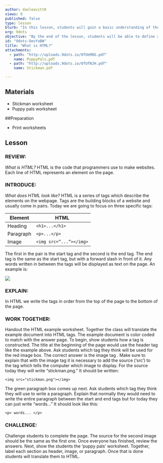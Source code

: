 ```yaml
---
author: danleavitt0
views: 0
published: false
type: lesson
blurb: "In this lesson, students will gain a basic understanding of the image, paragraph, and heading HTML elements."
org: 9dots
objective: "By the end of the lesson, students will be able to define an HTML tag, understand how to implement HTML tags in coding, and translate and example website into HTML tags."
id: "9dots-OevYoBW"
title: "What is HTML?"
attachments: 
  - path: "http://uploads.9dots.io/OfUeM8G.pdf"
    name: PuppyPals.pdf
  - path: "http://uploads.9dots.io/OfUfNJH.pdf"
    name: Stickman.pdf

---
```


## Materials

- Stickman worksheet
- Puppy pals worksheet

##Preparation

- Print worksheets

## Lesson

### REVIEW:
_What is HTML?_
HTML is the code that programmers use to make websites. Each line of HTML represents an element on the page. 

### INTRODUCE:
_What does HTML look like?_
HTML is a series of tags which describe the elements on the webpage. Tags are the building blocks of a website and usually come in pairs. Today we are going to focus on three specific tags:

Element | HTML
-|-
Heading | ```<h1>...</h1>```
Paragraph | ```<p>...</p>```
Image | ```<img src=”...”></img>```


The first in the pair is the start tag and the second is the end tag.  The end tag is the same as the start tag, but with a forward slash in front of it.  Any words written in between the tags will be displayed as text on the page. An example is:	

![](http://uploads.9dots.io/OfUXVZ7_md.jpg) 

### EXPLAIN:
In HTML we write the tags in order from the top of the page to the bottom of the page.

### WORK TOGETHER:
Handout the HTML example worksheet. Together the class will translate the example document into HTML tags. The example document is color coded to match with the answer page. To begin, show students how a tag is constructed. The title at the beginning of the page would use the header tag like the example above. Ask students which tag they think will be used for the red image box. The correct answer is the image tag <img>. Make sure to explain that with the image tag it is necessary to add the source (‘src’) to the tag which tells the computer which image to display. For the source today they will write “stickman.png.” It should be written:
```
<img src="stickman.png"></img>
```
The green paragraph box comes up next. Ask students which tag they think they will use to write a paragraph. Explain that normally they would need to write the entire paragraph between the start and end tags but for today they can just write “words...” It should look like this:
```
<p> words... </p>
```

### CHALLENGE:
Challenge students to complete the page. The source for the second image should be the same as the first one. Once everyone has finished, review the answers. Next, show the students the ‘puppy pals’ worksheet. Together, label each section as header, image, or paragraph. Once that is done students will translate them to HTML.
